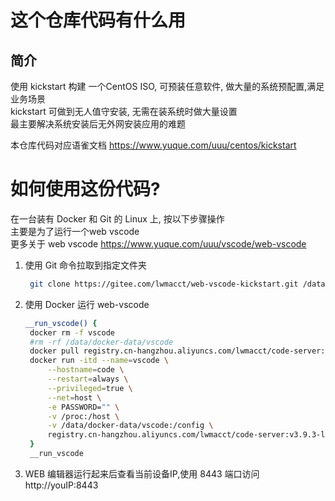 # 这个仓库代码有什么用
## 简介
使用 kickstart  构建 一个CentOS ISO, 可预装任意软件, 做大量的系统预配置,满足业务场景  
kickstart   可做到无人值守安装, 无需在装系统时做大量设置  
最主要解决系统安装后无外网安装应用的难题  

本仓库代码对应语雀文档 https://www.yuque.com/uuu/centos/kickstart

# 如何使用这份代码?

在一台装有 Docker 和 Git 的 Linux 上, 按以下步骤操作  
主要是为了运行一个web vscode  
更多关于 web vscode https://www.yuque.com/uuu/vscode/web-vscode

1. 使用 Git 命令拉取到指定文件夹
   ```bash
    git clone https://gitee.com/lwmacct/web-vscode-kickstart.git /data/docker-data/vscode
   ```
2. 使用 Docker 运行 web-vscode 
   ```bash
   __run_vscode() {
    docker rm -f vscode
    #rm -rf /data/docker-data/vscode
    docker pull registry.cn-hangzhou.aliyuncs.com/lwmacct/code-server:v3.9.3-ls78-base
    docker run -itd --name=vscode \
        --hostname=code \
        --restart=always \
        --privileged=true \
        --net=host \
        -e PASSWORD="" \
        -v /proc:/host \
        -v /data/docker-data/vscode:/config \
        registry.cn-hangzhou.aliyuncs.com/lwmacct/code-server:v3.9.3-ls78-base
    }
    __run_vscode
   ```
3. WEB 编辑器运行起来后查看当前设备IP,使用 8443 端口访问 http://youIP:8443
